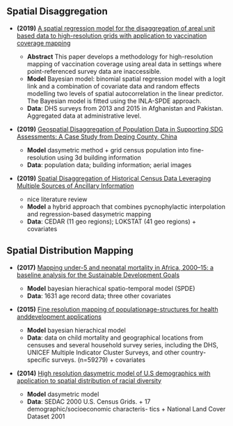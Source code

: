 ## Spatial Disaggregation
- **(2019)** [A spatial regression model for the disaggregation of areal unit based data to high-resolution grids with application to vaccination coverage mapping](https://journals.sagepub.com/doi/full/10.1177/0962280218797362)
  - **Abstract** This paper develops a methodology for high-resolution mapping of vaccination coverage using areal data in settings where point-referenced survey data are inaccessible.
  - **Model** Bayesian model: binomial spatial regression model with a logit link and a combination of covariate data and random effects modelling two levels of spatial autocorrelation in the linear predictor. The Bayesian model is fitted using the INLA-SPDE approach.
  - **Data**: DHS surveys from 2013 and 2015 in Afghanistan and Pakistan. Aggregated data at administrative level. 

- **(2019)** [Geospatial Disaggregation of Population Data in Supporting SDG Assessments: A Case Study from Deqing County, China](https://www.mdpi.com/2220-9964/8/8/356)
  - **Model** dasymetric method + grid census population into fine-resolution using 3d building information
  - **Data**: population data; building information; aerial images

- **(2019)** [Spatial Disaggregation of Historical Census Data Leveraging Multiple Sources of Ancillary Information](https://www.mdpi.com/2220-9964/8/8/327)
  - nice literature review
  - **Model** a hybrid approach that combines pycnophylactic interpolation and regression-based dasymetric mapping
  - **Data**: CEDAR (11 geo regions); LOKSTAT (41 geo regions) + covariates

## Spatial Distribution Mapping
- **(2017)** [Mapping under-5 and neonatal mortality in Africa, 2000–15: a baseline analysis for the Sustainable Development Goals](https://www.thelancet.com/journals/lancet/article/PIIS0140-6736(17)31758-0/fulltext)
  - **Model** bayesian hierachical spatio-temporal model (SPDE)
  - **Data**: 1631 age record data; three other covariates

- **(2015)** [Fine resolution mapping of populationage-structures for health anddevelopment applications](https://royalsocietypublishing.org/doi/epdf/10.1098/rsif.2015.0073)
  - **Model** bayesian hierachical model
  - **Data**: data on child mortality and geographical locations from censuses and several household survey series, including the DHS, UNICEF Multiple Indicator Cluster Surveys, and other country-specific surveys. (n=59279) + covariates

- **(2014)** [High resolution dasymetric model of U.S demographics with application to spatial distribution of racial diversity](https://www.sciencedirect.com/science/article/pii/S014362281400157X)
  - **Model** dasymetric model
  - **Data**: SEDAC 2000 U.S. Census Grids. + 17 demographic/socioeconomic characteris- tics + National Land Cover Dataset 2001
